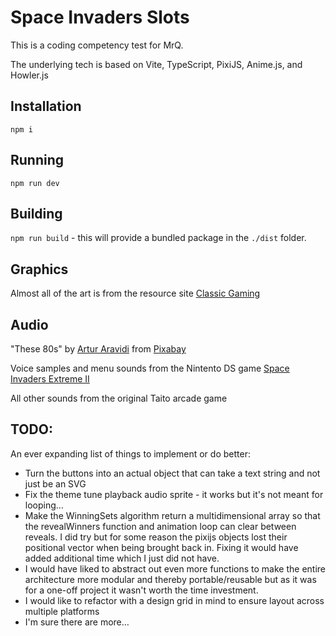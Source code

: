 # Space Invaders Slots

This is a coding competency test for MrQ.

The underlying tech is based on Vite, TypeScript, PixiJS, Anime.js, and Howler.js

## Installation

`npm i`

## Running

`npm run dev`

## Building

`npm run build` - this will provide a bundled package in the `./dist` folder.

## Graphics

Almost all of the art is from the resource site [Classic Gaming](https://www.classicgaming.cc/classics/space-invaders/graphics)

## Audio

"These 80s" by [Artur Aravidi](https://pixabay.com/users/arturaravidimusic-37133175/?utm_source=link-attribution&utm_medium=referral&utm_campaign=music&utm_content=182328) from [Pixabay](https://pixabay.com/music//?utm_source=link-attribution&utm_medium=referral&utm_campaign=music&utm_content=182328)

Voice samples and menu sounds from the Nintento DS game [Space Invaders Extreme II](https://www.sounds-resource.com/ds_dsi/spaceinvadersextreme2/sound/9439/)

All other sounds from the original Taito arcade game

## TODO:

An ever expanding list of things to implement or do better:

- Turn the buttons into an actual object that can take a text string and not just be an SVG
- Fix the theme tune playback audio sprite - it works but it's not meant for looping…
- Make the WinningSets algorithm return a multidimensional array so that the revealWinners function and animation loop can clear between reveals. I did try but for some reason the pixijs objects lost their positional vector when being brought back in. Fixing it would have added additional time which I just did not have.
- I would have liked to abstract out even more functions to make the entire architecture more modular and thereby portable/reusable but as it was for a one-off project it wasn't worth the time investment.
- I would like to refactor with a design grid in mind to ensure layout across multiple platforms
- I'm sure there are more…

